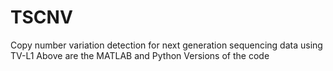# TSCNV
Copy number variation detection for next generation sequencing data using TV-L1
Above are the MATLAB and Python Versions of the code
